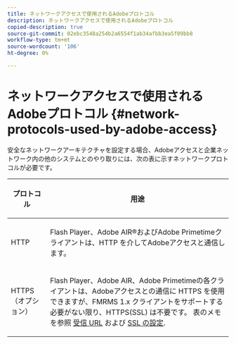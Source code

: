 ```yaml
---
title: ネットワークアクセスで使用されるAdobeプロトコル
description: ネットワークアクセスで使用されるAdobeプロトコル
copied-description: true
source-git-commit: 02ebc3548a254b2a6554f1ab34afbb3ea5f09bb8
workflow-type: tm+mt
source-wordcount: '106'
ht-degree: 0%

---
```


# ネットワークアクセスで使用されるAdobeプロトコル {#network-protocols-used-by-adobe-access}

安全なネットワークアーキテクチャを設定する場合、Adobeアクセスと企業ネットワーク内の他のシステムとのやり取りには、次の表に示すネットワークプロトコルが必要です。

<table frame="all" colsep="1" rowsep="1" class="+ topic/table adobe-d/table " id="table-itc-33z-n4"> 
 <thead class="- topic/thead "> 
  <tr rowsep="1" class="- topic/row "> 
   <th colname="1" class="- topic/entry entry"> <p class="- topic/p ">プロトコル </p> </th> 
   <th colname="2" class="- topic/entry entry"> <p class="- topic/p ">用途 </p> </th> 
  </tr> 
 </thead>
 <tbody class="- topic/tbody "> 
  <tr rowsep="1" class="- topic/row "> 
   <td colname="1" class="- topic/entry "> <p class="- topic/p ">HTTP </p> </td> 
   <td colname="2" class="- topic/entry "> <p class="- topic/p ">Flash Player、Adobe AIR®およびAdobe Primetimeクライアントは、HTTP を介してAdobeアクセスと通信します。 </p> </td> 
  </tr> 
  <tr rowsep="0" class="- topic/row "> 
   <td colname="1" class="- topic/entry "> <p class="- topic/p ">HTTPS （オプション） </p> </td> 
   <td colname="2" class="- topic/entry "> <p class="- topic/p ">Flash Player、Adobe AIR、Adobe Primetimeの各クライアントは、Adobeアクセスとの通信に HTTPS を使用できますが、FMRMS 1.x クライアントをサポートする必要がない限り、HTTPS(SSL) は不要です。 表のメモを参照 <a href="network-topology-firewall-rules.md" format="dita" scope="local"> 受信 URL</a> および <a href="network-topology-nw-protocols.md"> SSL の設定</a>. </p> </td> 
  </tr> 
 </tbody> 
</table>
